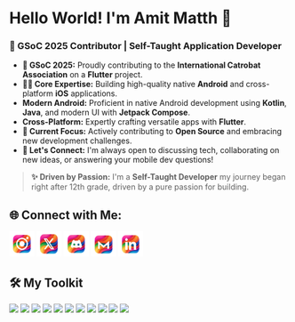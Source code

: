 <h1 align="left">Hello World! I'm Amit Matth 👋</h1>

### 🚀 GSoC 2025 Contributor | Self-Taught Application Developer

- **🥇 GSoC 2025:** Proudly contributing to the **International Catrobat Association** on a **Flutter** project.
- **🧑‍💻 Core Expertise:** Building high-quality native **Android** and cross-platform **iOS** applications.
- **Modern Android:** Proficient in native Android development using **Kotlin**, **Java**, and modern UI with **Jetpack Compose**.
- **Cross-Platform:** Expertly crafting versatile apps with **Flutter**.
- **🌱 Current Focus:** Actively contributing to **Open Source** and embracing new development challenges.
- **🤝 Let's Connect:** I'm always open to discussing tech, collaborating on new ideas, or answering your mobile dev questions!

> **✨ Driven by Passion:** I'm a **Self-Taught Developer** my journey began right after 12th grade, driven by a pure passion for building.

## 🌐 Connect with Me:
<a href="https://instagram.com/amit_matth">
  <img src="assets/icons/instagram.png" alt="Instagram" width="45" height="45"></a>  
<a href="https://x.com/Amit_Matth">
  <img src="assets/icons/twitter.png" alt="X" width="45" height="45"></a> 
<a href="https://discord.com/users/amit_matth">
  <img src="assets/icons/discord.png" alt="Discord" width="45" height="45"></a>  
<a href="mailto: amitmatth121@gmail.com">
  <img src="assets/icons/gmail.png" alt="Gmail" width="45" height="45"></a>
<a href="https://linkedin.com/in/amit-matth">
  <img src="assets/icons/linkedin.png" alt="LinkedIn" width="45" height="45"></a>

## 🛠️ My Toolkit
<p align="left">
  <img src="https://img.shields.io/badge/kotlin-%237F52FF?style=flat&logo=kotlin&logoColor=white&labelColor=911c6c" height="35">
  <img src="https://img.shields.io/badge/Java-ED8B00?style=flat&logo=openjdk&logoColor=white&labelColor=911c6c" height="35">
  <img src="https://img.shields.io/badge/XML-005FAD?style=flat&logo=xml&logoColor=white&labelColor=911c6c" height="35">
  <img src="https://img.shields.io/badge/Jetpack_Compose-4285F4?style=flat&logo=jetpack-compose&logoColor=white&labelColor=911c6c" height="35">
  <img src="https://img.shields.io/badge/Firebase-DD2C00?style=flat&logo=firebase&logoColor=white&labelColor=911c6c" height="35">
  <img src="https://img.shields.io/badge/SQLite-003B57?style=flat&logo=sqlite&logoColor=white&labelColor=911c6c" height="35">
  <img src="https://img.shields.io/badge/Material_Design-757575?style=flat&logo=material-design&logoColor=white&labelColor=911c6c" height="35">
  <img src="https://img.shields.io/badge/Google_Maps-4285F4?style=flat&logo=google-maps&logoColor=white&labelColor=911c6c" height="35">
  <img src="https://img.shields.io/badge/Android_Studio-3DDC84?style=flat&logo=android-studio&logoColor=white&labelColor=911c6c" height="35">
  <img src="https://img.shields.io/badge/Flutter-02569B?style=flat&logo=flutter&logoColor=white&labelColor=911c6c" height="35">
  <img src="https://img.shields.io/badge/Dart-0175C2?style=flat&logo=dart&logoColor=white&labelColor=911c6c" height="35">
</p>
